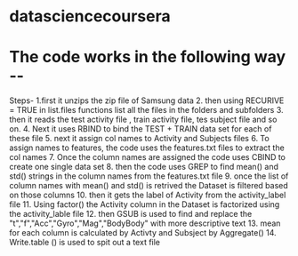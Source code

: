 # datasciencecoursera

# The code works in the following way -- 
Steps- 
1.first it unzips the zip file of Samsung data 
2. then using RECURIVE = TRUE in list.files functions list all the files in the folders and subfolders
3. then it reads the test activity file , train activity file, tes subject file and so on. 
4. Next it uses RBIND to bind the TEST + TRAIN data set for each of these file 
5. next it assign col names to Activity and Subjects files 
6. To assign names to features, the code uses the features.txt files to extract the col names 
7. Once the column names are assigned the code uses CBIND to create one single data set
8. then the code uses GREP to find mean() and std() strings in the column names from the features.txt file
9. once the list of column names with mean() and std() is retrived the Dataset is filtered based on those columns
10. then it gets the label of Activity from the activity_label file
11. Using factor() the Activity column in the Dataset is factorized using the activity_lable file
12. then GSUB is used to find and replace the "t","f","Acc","Gyro","Mag","BodyBody" with more descriptive text
13. mean for each column is calculated by Activty and Subsject by Aggregate()
14. Write.table () is used to spit out a text file
